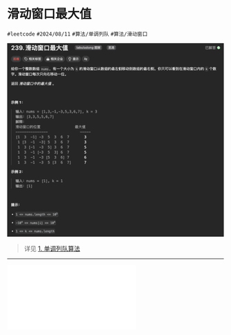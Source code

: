 
# 滑动窗口最大值


`#leetcode`   `#2024/08/11`  `#算法/单调列队`   `#算法/滑动窗口` 

![图片&文件](./files/20241119.png)

> 详见 [1. 单调列队算法](/post/wZqf6Tov.html)

---


![1. 单调列队算法](/post/wZqf6Tov.html)
